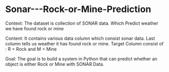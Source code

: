 # Sonar---Rock-or-Mine-Prediction
Context:
The dataset is collection of SONAR data. Which Predict weather we have found rock or mine

Content:
It contains various data column which consist sonar data. Last column tells us weather it has found rock or mine. Target Column consist of : R = Rock and M = Mine

Goal:
The goal is to build a system in Python that can predict whether an object is either Rock or Mine with SONAR Data.
